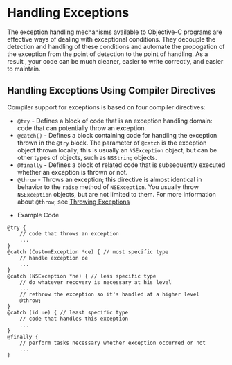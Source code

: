 #  Handling Exceptions
The exception handling mechanisms available to Objective-C programs are effective ways of dealing with exceptional conditions. They decouple the detection and handling of these conditions and automate the propogation of the exception from the point of detection to the point of handling. As a result , your code can be much cleaner, easier to write correctly, and easier to maintain.

## Handling Exceptions Using Compiler Directives
Compiler support for exceptions is based on four compiler directives:
* `@try` - Defines a block of code that is an exception handling domain: code that can potentially throw an exception.
* `@catch()` - Defines a block containing code for handling the exception thrown in the `@try` block. The parameter of `@catch` is the exception object thrown locally; this is usually an `NSException` object, but can be other types of objects, such as `NSString` objects.
* `@finally` - Defines a block of related code that is subsequently executed whether an exception is thrown or not.
* `@throw` - Throws an exception; this directive is almost identical in behavior to the `raise` method of `NSException`. You usually throw `NSException` objects, but are not limited to them. For more information about `@throw`, see [Throwing Exceptions](https://developer.apple.com/library/archive/documentation/Cocoa/Conceptual/Exceptions/Tasks/RaisingExceptions.html#//apple_ref/doc/uid/20000058-BBCCFIBF)

- Example Code
```
@try {
	// code that throws an exception
	...
}
@catch (CustomException *ce) { // most specific type
	// handle exception ce
	...
}
@catch (NSException *ne) { // less specific type
	// do whatever recovery is necessary at his level
	...
	// rethrow the exception so it's handled at a higher level
	@throw;
}
@catch (id ue) { // least specific type
	// code that handles this exception
	...
}
@finally {
	// perform tasks necessary whether exception occurred or not
	...
}
```

